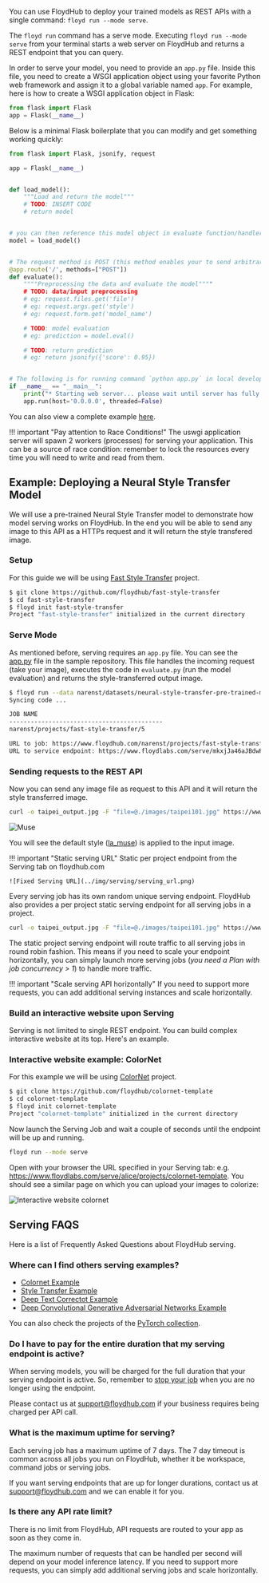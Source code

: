 You can use FloydHub to deploy your trained models as REST APIs with a single command: `floyd run --mode serve`.

The `floyd run` command has a serve mode. Executing `floyd run --mode serve` from your terminal starts a web server on FloydHub and returns a REST endpoint that you can query.

In order to serve your model, you need to provide an `app.py` file. Inside this file, you need to create a WSGI application object using your favorite Python web framework and assign it to a global variable named `app`. For example, here is how to create a WSGI application object in Flask:

```python
from flask import Flask
app = Flask(__name__)
```

Below is a minimal Flask boilerplate that you can modify and get something working quickly:

```python
from flask import Flask, jsonify, request

app = Flask(__name__)


def load_model():
    """Load and return the model"""
    # TODO: INSERT CODE
    # return model


# you can then reference this model object in evaluate function/handler
model = load_model()


# The request method is POST (this method enables your to send arbitrary data to the endpoint in the request body, including images, JSON, encoded-data, etc.)
@app.route('/', methods=["POST"])
def evaluate():
    """"Preprocessing the data and evaluate the model""""
    # TODO: data/input preprocessing
    # eg: request.files.get('file')
    # eg: request.args.get('style')
    # eg: request.form.get('model_name')

    # TODO: model evaluation
    # eg: prediction = model.eval()

    # TODO: return prediction
    # eg: return jsonify({'score': 0.95})


# The following is for running command `python app.py` in local development, not required for serving on FloydHub.
if __name__ == "__main__":
    print("* Starting web server... please wait until server has fully started")
    app.run(host='0.0.0.0', threaded=False)
```

You can also view a complete example [here](https://github.com/floydhub/fast-style-transfer/blob/master/app.py).

!!! important "Pay attention to Race Conditions!"
    The uswgi application server will spawn 2 workers (processes) for serving your application. This can be a source of race condition: remember to lock the resources every time you will need to write and read from them. 

## Example: Deploying a Neural Style Transfer Model

We will use a pre-trained Neural Style Transfer model to demonstrate how model serving works on FloydHub. In the end you will be able to send any image to this API as a HTTPs request and it will return the style transfered image.

### Setup

For this guide we will be using [Fast Style Transfer](https://github.com/floydhub/fast-style-transfer)
project.

```bash
$ git clone https://github.com/floydhub/fast-style-transfer
$ cd fast-style-transfer
$ floyd init fast-style-transfer
Project "fast-style-transfer" initialized in the current directory
```

### Serve Mode

As mentioned before, serving requires an `app.py` file. You can see the
[app.py](https://github.com/floydhub/fast-style-transfer/blob/master/app.py) file in the sample repository. This file handles the
incoming request (take your image), executes the code in `evaluate.py` (run the model evaluation) and returns the style-transferred output image.

```bash
$ floyd run --data narenst/datasets/neural-style-transfer-pre-trained-models/1:input --mode serve
Syncing code ...

JOB NAME
-------------------------------------------
narenst/projects/fast-style-transfer/5

URL to job: https://www.floydhub.com/narenst/projects/fast-style-transfer/5
URL to service endpoint: https://www.floydlabs.com/serve/mkxjJa46aJBdwP4AEdKxfU
```

### Sending requests to the REST API

Now you can send any image file as request to this API and it will return the style transferred image.

```bash
curl -o taipei_output.jpg -F "file=@./images/taipei101.jpg" https://www.floydlabs.com/serve/mkxjJa46aJBdwP4AEdKxfU
```

![Muse](../img/taipei_muse.jpg)

You will see the default style ([la_muse](https://github.com/floydhub/fast-style-transfer/blob/master/examples/style/la_muse.jpg)) is applied to the input image.

!!! important "Static serving URL"
    Static per project endpoint from the Serving tab on floydhub.com

    ![Fixed Serving URL](../img/serving/serving_url.png)

Every serving job has its own random unique serving endpoint. FloydHub also provides a per project static serving endpoint for all serving jobs in a project.

```bash
curl -o taipei_output.jpg -F "file=@./images/taipei101.jpg" https://www.floydlabs.com/serve/narenst/projects/fast-style-transfer
```

The static project serving endpoint will route traffic to all serving jobs in
round robin fashion. This means if you need to scale your endpoint
horizontally, you can simply launch more serving jobs (*you need a Plan with job concurrency > 1*) to handle more traffic.

!!! important "Scale serving API horizontally"
    If you need to support more requests, you can add additional serving instances and scale horizontally.


### Build an interactive website upon Serving

Serving is not limited to single REST endpoint. You can build complex interactive website at its top. Here's an example.

### Interactive website example: ColorNet

For this example we will be using [ColorNet](https://github.com/floydhub/colornet-template)
project.

```bash
$ git clone https://github.com/floydhub/colornet-template
$ cd colornet-template
$ floyd init colornet-template
Project "colornet-template" initialized in the current directory
```

Now launch the Serving Job and wait a couple of seconds until the endpoint will be up and running.

```bash
floyd run --mode serve
```

Open with your browser the URL specified in your Serving tab: e.g. https://www.floydlabs.com/serve/alice/projects/colornet-template. You should see a similar page on which you can upload your images to colorize:

![Interactive website colornet](../img/serving/serving_web.png)


## Serving FAQS

Here is a list of Frequently Asked Questions about FloydHub serving.

### Where can I find others serving examples?

- [Colornet Example](https://github.com/floydhub/colornet-template)
- [Style Transfer Example](../examples/style_transfer.md#model-api)
- [Deep Text Correctot Example](../examples/deep_corrector#serve-model-through-rest-api)
- [Deep Convolutional Generative Adversarial Networks Example](../examples/dcgan#serve-the-model-with-a-rest-api)

You can also check the projects of the [PyTorch collection](https://www.floydhub.com/explore/frameworks/pytorch).

### Do I have to pay for the entire duration that my serving endpoint is active?

When serving models, you will be charged for the full duration that your serving endpoint is active. So, remember to [stop your job](../guides/stop_job.md) when you are no longer using the endpoint.

Please contact us at support@floydhub.com if your business requires being charged per API call.

### What is the maximum uptime for serving?

Each serving job has a maximum uptime of 7 days. The 7 day timeout is common across all jobs you run on FloydHub, whether it be workspace, command jobs or serving jobs.

If you want serving endpoints that are up for longer durations, contact us at support@floydhub.com and we can enable it for you.

### Is there any API rate limit?

There is no limit from FloydHub, API requests are routed to your app as soon as they come in.

The maximum number of requests that can be handled per second will depend on your model inference latency. If you need to support more requests, you can simply add additional serving jobs and scale horizontally.
